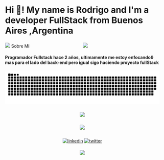 <h1 align="left">Hi 👋! My name is Rodrigo and I'm a developer FullStack from Buenos Aires ,Argentina</h1>

###
<picture> <img align="right" src="https://github.com/7oSkaaa/7oSkaaa/blob/main/Images/Right_Side.gif?raw=true" width = 250px></picture>
<picture><img src = "https://github.com/7oSkaaa/7oSkaaa/blob/main/Images/about_me.gif?raw=true" width = 50px></picture> Sobre Mi
<h4 align="left">Programador Fullstack hace 2 años, ultimamente me estoy enfocando9 mas para el lado del back-end pero igual sigo haciendo proyecto fullStack</h4>



<!--- snake -->
<div align="center">
  <img  src="https://github.com/1999AZZAR/1999AZZAR/blob/readme/resources/img/grid-snake.svg"
       alt="snake" /></a>
</div>

###

<div align="center">
   <a href="https://skillicons.dev">
    <img src="https://skillicons.dev/icons?i=nestjs,ts,git,docker,css,js,mysql,nodejs,npm,prisma,react,sass,tailwind,vite," />
  </a>
</div>

###

<div align="center">
  <img height="250" src="https://media.giphy.com/media/krkrHAEodHgzP72rTI/giphy.gif"  />
</div>


###

<!--icons and links-->
<p align="center">
<a href="https://www.linkedin.com/in/rodrigo-martinez-duvivier-525066252/" target="blank"><img align="center" src="https://user-images.githubusercontent.com/88904952/234979284-68c11d7f-1acc-4f0c-ac78-044e1037d7b0.png" alt="linkedin" height="50" width="50" /></a>
<a href="https://x.com/Rodrigoduvivier" target="blank"><img align="center" src="https://user-images.githubusercontent.com/88904952/234980676-61bfb021-ecc8-48f7-88e6-34c1b06c4a58.png" alt="twitter" height="50" width="50" /></a>   
</p>

###

<div align="center">
  <img src="https://profile-counter.glitch.me/R/count.svg?"  />
</div>

###
